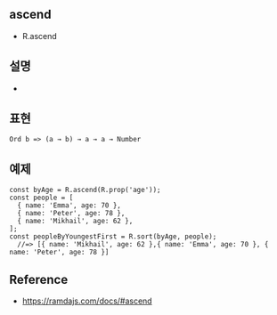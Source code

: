 ## ascend
- R.ascend

## 설명
- 

## 표현
```
Ord b => (a → b) → a → a → Number
```

## 예제
```
const byAge = R.ascend(R.prop('age'));
const people = [
  { name: 'Emma', age: 70 },
  { name: 'Peter', age: 78 },
  { name: 'Mikhail', age: 62 },
];
const peopleByYoungestFirst = R.sort(byAge, people);
  //=> [{ name: 'Mikhail', age: 62 },{ name: 'Emma', age: 70 }, { name: 'Peter', age: 78 }]
```

## Reference
- https://ramdajs.com/docs/#ascend
